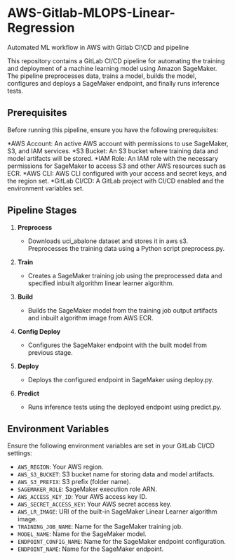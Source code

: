 # AWS-Gitlab-MLOPS-Linear-Regression
Automated ML workflow in AWS with Gitlab CI\CD and pipeline

This repository contains a GitLab CI/CD pipeline for automating the training and deployment of a machine learning model using Amazon SageMaker. The pipeline preprocesses data, trains a model, builds the model, configures and deploys a SageMaker endpoint, and finally runs inference tests.

## Prerequisites
Before running this pipeline, ensure you have the following prerequisites:

*AWS Account: An active AWS account with permissions to use SageMaker, S3, and IAM services.
*S3 Bucket: An S3 bucket where training data and model artifacts will be stored.
*IAM Role: An IAM role with the necessary permissions for SageMaker to access S3 and other AWS resources such as ECR.
*AWS CLI: AWS CLI configured with your access and secret keys, and the region set.
*GitLab CI/CD: A GitLab project with CI/CD enabled and the environment variables set.


## Pipeline Stages

1. **Preprocess**
    - Downloads uci_abalone dataset and stores it in aws s3. Preprocesses the training data using a Python script preprocess.py.
    
2. **Train**
    - Creates a SageMaker training job using the preprocessed data and specified inbuilt algorithm linear learner algorithm.
    
3. **Build**
    - Builds the SageMaker model from the training job output artifacts and inbuilt algorithm image from AWS ECR.
    
4. **Config Deploy**
    - Configures the SageMaker endpoint with the built model from previous stage.
    
5. **Deploy**
    - Deploys the configured endpoint in SageMaker using deploy.py.
    
6. **Predict**
    - Runs inference tests using the deployed endpoint using predict.py.

## Environment Variables

Ensure the following environment variables are set in your GitLab CI/CD settings:

- `AWS_REGION`: Your AWS region.
- `AWS_S3_BUCKET`: S3 bucket name for storing data and model artifacts.
- `AWS_S3_PREFIX`: S3 prefix (folder name).
- `SAGEMAKER_ROLE`: SageMaker execution role ARN.
- `AWS_ACCESS_KEY_ID`: Your AWS access key ID.
- `AWS_SECRET_ACCESS_KEY`: Your AWS secret access key.
- `AWS_LR_IMAGE`: URI of the built-in SageMaker Linear Learner algorithm image.
- `TRAINING_JOB_NAME`: Name for the SageMaker training job.
- `MODEL_NAME`: Name for the SageMaker model.
- `ENDPOINT_CONFIG_NAME`: Name for the SageMaker endpoint configuration.
- `ENDPOINT_NAME`: Name for the SageMaker endpoint.
